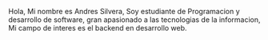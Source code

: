 
Hola, Mi nombre es Andres Silvera, Soy estudiante de Programacion y desarrollo de software, gran apasionado a las tecnologias de la informacion, Mi campo de interes es el backend en desarrollo web.


